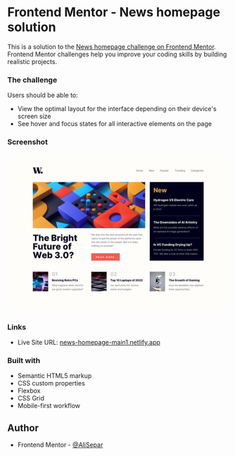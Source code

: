 # Frontend Mentor - News homepage solution

This is a solution to the [News homepage challenge on Frontend Mentor](https://www.frontendmentor.io/challenges/news-homepage-H6SWTa1MFl). Frontend Mentor challenges help you improve your coding skills by building realistic projects.

### The challenge

Users should be able to:

- View the optimal layout for the interface depending on their device's screen size
- See hover and focus states for all interactive elements on the page

### Screenshot

![](./design/desktop-design.jpg)

### Links

- Live Site URL: [news-homepage-main1.netlify.app](news-homepage-main1.netlify.app)

### Built with

- Semantic HTML5 markup
- CSS custom properties
- Flexbox
- CSS Grid
- Mobile-first workflow

## Author

- Frontend Mentor - [@AliSepar](https://www.frontendmentor.io/profile/AliSepar)

